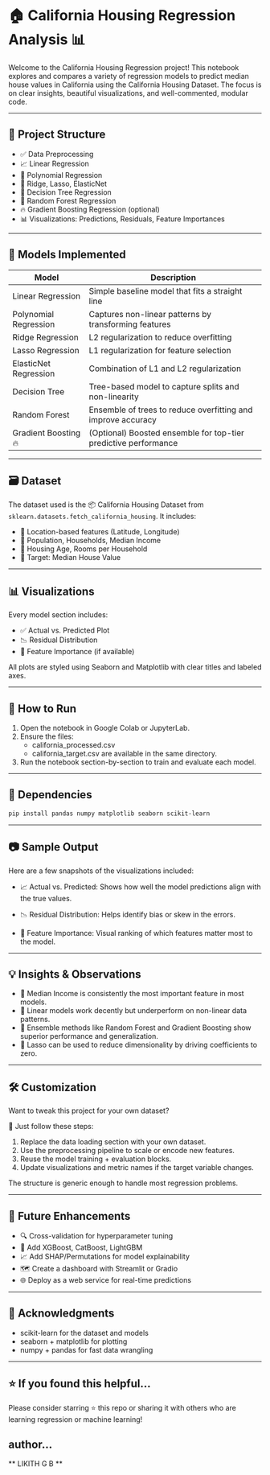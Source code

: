 # 🏠 California Housing Regression Analysis 📊

Welcome to the California Housing Regression project! This notebook explores and compares a variety of regression models to predict median house values in California using the California Housing Dataset. The focus is on clear insights, beautiful visualizations, and well-commented, modular code.

---

## 📂 Project Structure

- ✅ Data Preprocessing
- 📈 Linear Regression
- 📐 Polynomial Regression
- 🔵 Ridge, Lasso, ElasticNet
- 🌳 Decision Tree Regression
- 🌲 Random Forest Regression
- 🔥 Gradient Boosting Regression (optional)
- 📊 Visualizations: Predictions, Residuals, Feature Importances

---

## 🧠 Models Implemented

| Model                  | Description                                                        |
|------------------------|--------------------------------------------------------------------|
| Linear Regression      | Simple baseline model that fits a straight line                    |
| Polynomial Regression  | Captures non-linear patterns by transforming features              |
| Ridge Regression       | L2 regularization to reduce overfitting                            |
| Lasso Regression       | L1 regularization for feature selection                            |
| ElasticNet Regression  | Combination of L1 and L2 regularization                            |
| Decision Tree          | Tree-based model to capture splits and non-linearity               |
| Random Forest          | Ensemble of trees to reduce overfitting and improve accuracy       |
| Gradient Boosting 🔥   | (Optional) Boosted ensemble for top-tier predictive performance     |

---

## 🗃️ Dataset

The dataset used is the 📦 California Housing Dataset from `sklearn.datasets.fetch_california_housing`. It includes:

- 📍 Location-based features (Latitude, Longitude)
- 🧍 Population, Households, Median Income
- 🏡 Housing Age, Rooms per Household
- 🎯 Target: Median House Value

---

## 📊 Visualizations

Every model section includes:

- ✅ Actual vs. Predicted Plot
- 📉 Residual Distribution
- 🧮 Feature Importance (if available)

All plots are styled using Seaborn and Matplotlib with clear titles and labeled axes.

---

## 🚀 How to Run

1. Open the notebook in Google Colab or JupyterLab.
2. Ensure the files:
   - california_processed.csv
   - california_target.csv
   are available in the same directory.
3. Run the notebook section-by-section to train and evaluate each model.

---

## 🧰 Dependencies

```bash
pip install pandas numpy matplotlib seaborn scikit-learn
```
---

## 📷 Sample Output

Here are a few snapshots of the visualizations included:

- 📈 Actual vs. Predicted:
  Shows how well the model predictions align with the true values.

- 📉 Residual Distribution:
  Helps identify bias or skew in the errors.

- 🧮 Feature Importance:
  Visual ranking of which features matter most to the model.

---

## 💡 Insights & Observations

- 🔹 Median Income is consistently the most important feature in most models.
- 🔹 Linear models work decently but underperform on non-linear data patterns.
- 🔹 Ensemble methods like Random Forest and Gradient Boosting show superior performance and generalization.
- 🔹 Lasso can be used to reduce dimensionality by driving coefficients to zero.

---

## 🛠️ Customization

Want to tweak this project for your own dataset?

🔧 Just follow these steps:

1. Replace the data loading section with your own dataset.
2. Use the preprocessing pipeline to scale or encode new features.
3. Reuse the model training + evaluation blocks.
4. Update visualizations and metric names if the target variable changes.

The structure is generic enough to handle most regression problems.

---

## 🎯 Future Enhancements

- 🔍 Cross-validation for hyperparameter tuning
- 🧠 Add XGBoost, CatBoost, LightGBM
- 📈 Add SHAP/Permutations for model explainability
- 🗺️ Create a dashboard with Streamlit or Gradio
- 🌐 Deploy as a web service for real-time predictions

---

## 🙌 Acknowledgments

- scikit-learn for the dataset and models
- seaborn + matplotlib for plotting
- numpy + pandas for fast data wrangling

---

## ⭐️ If you found this helpful...

Please consider starring ⭐ this repo or sharing it with others who are learning regression or machine learning!

## author...
  ** LIKITH G B **
